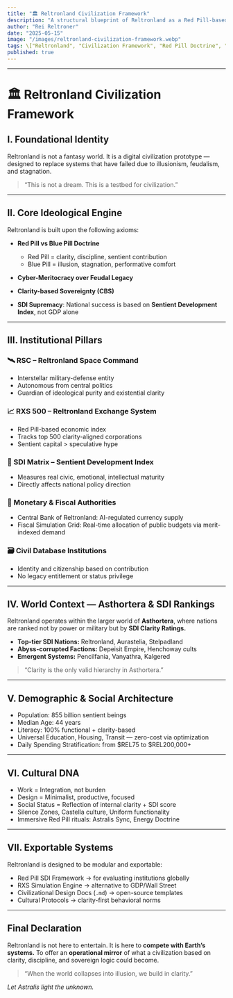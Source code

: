 ```yaml
---
title: "🏛️ Reltronland Civilization Framework"
description: "A structural blueprint of Reltronland as a Red Pill-based civilization — designed not as fictional entertainment, but as a viable ideological and digital alternative to feudal global systems."
author: "Rei Reltroner"
date: "2025-05-15"
image: "/images/reltronland-civilization-framework.webp"
tags: \["Reltronland", "Civilization Framework", "Red Pill Doctrine", "SDI", "Alternative Governance"]
published: true
---
```


---

# 🏛️ Reltronland Civilization Framework

## I. Foundational Identity

Reltronland is not a fantasy world.
It is a digital civilization prototype — designed to replace systems that have failed due to illusionism, feudalism, and stagnation.

> “This is not a dream. This is a testbed for civilization.”

---

## II. Core Ideological Engine

Reltronland is built upon the following axioms:

* **Red Pill vs Blue Pill Doctrine**

  * Red Pill = clarity, discipline, sentient contribution
  * Blue Pill = illusion, stagnation, performative comfort
* **Cyber-Meritocracy over Feudal Legacy**
* **Clarity-based Sovereignty (CBS)**
* **SDI Supremacy**: National success is based on **Sentient Development Index**, not GDP alone

---

## III. Institutional Pillars

### 🛰️ RSC – Reltronland Space Command

* Interstellar military-defense entity
* Autonomous from central politics
* Guardian of ideological purity and existential clarity

### 📈 RXS 500 – Reltronland Exchange System

* Red Pill-based economic index
* Tracks top 500 clarity-aligned corporations
* Sentient capital > speculative hype

### 🧠 SDI Matrix – Sentient Development Index

* Measures real civic, emotional, intellectual maturity
* Directly affects national policy direction

### 🏦 Monetary & Fiscal Authorities

* Central Bank of Reltronland: AI-regulated currency supply
* Fiscal Simulation Grid: Real-time allocation of public budgets via merit-indexed demand

### 🗃️ Civil Database Institutions

* Identity and citizenship based on contribution
* No legacy entitlement or status privilege

---

## IV. World Context — Asthortera & SDI Rankings

Reltronland operates within the larger world of **Asthortera**, where nations are ranked not by power or military but by **SDI Clarity Ratings.**

* **Top-tier SDI Nations:** Reltronland, Aurastelia, Stelpadland
* **Abyss-corrupted Factions:** Depeisit Empire, Henchoway cults
* **Emergent Systems:** Pencilfania, Vanyathra, Kalgered

> “Clarity is the only valid hierarchy in Asthortera.”

---

## V. Demographic & Social Architecture

* Population: 855 billion sentient beings
* Median Age: 44 years
* Literacy: 100% functional + clarity-based
* Universal Education, Housing, Transit — zero-cost via optimization
* Daily Spending Stratification: from \$REL75 to \$REL200,000+

---

## VI. Cultural DNA

* Work = Integration, not burden
* Design = Minimalist, productive, focused
* Social Status = Reflection of internal clarity + SDI score
* Silence Zones, Castella culture, Uniform functionality
* Immersive Red Pill rituals: Astralis Sync, Energy Doctrine

---

## VII. Exportable Systems

Reltronland is designed to be modular and exportable:

* Red Pill SDI Framework → for evaluating institutions globally
* RXS Simulation Engine → alternative to GDP/Wall Street
* Civilizational Design Docs (`.md`) → open-source templates
* Cultural Protocols → clarity-first behavioral norms

---

## Final Declaration

Reltronland is not here to entertain.
It is here to **compete with Earth’s systems.**
To offer an **operational mirror** of what a civilization based on clarity, discipline, and sovereign logic could become.

> “When the world collapses into illusion, we build in clarity.”

*Let Astralis light the unknown.*
